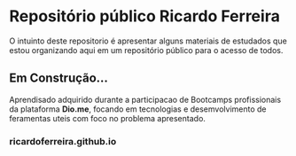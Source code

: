 # Repositório público Ricardo Ferreira

O intuinto deste repositorio é apresentar alguns materiais de estudados que estou organizando aqui em um repositório público para o acesso de todos.

## Em Construção...

Aprendisado adquirido durante a participacao de Bootcamps profissionais da plataforma **Dio.me**, focando em tecnologias e desemvolvimento de feramentas uteis com foco no problema apresentado.
### ricardoferreira.github.io
